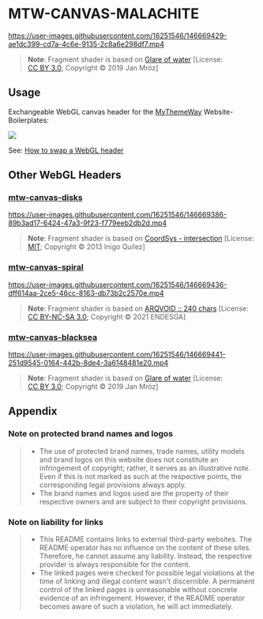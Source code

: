# MTW-CANVAS-MALACHITE

https://user-images.githubusercontent.com/16251546/146669429-ae1dc399-cd7a-4c6e-9135-2c8a6e298df7.mp4

> <b>Note</b>: Fragment shader is based on [Glare of water](https://www.shadertoy.com/view/ttSGz3 "Check it out") [License: [CC&nbsp;BY&nbsp;3.0](https://www.shadertoy.com/view/ttSGz3 "Go there"); Copyright ©️ 2019 Jan Mróz]

## Usage

Exchangeable WebGL canvas header for the [MyThemeWay](https://github.com/MyThemeWay "Go there") Website-Boilerplates:

<a href="https://github.com/mythemeway" title="Explore this" target="_blank"><img src="https://i.redd.it/txxr1z113ib61.gif" /></a>

See: [How to swap a WebGL header](https://sitdisch.github.io/mythemeway/2020/11/01/dark-particle.html#exchanging_procedure "Go there")

## Other WebGL Headers

### [mtw-canvas-disks](https://github.com/MyThemeWay/mtw-canvas-disks "Get it")

https://user-images.githubusercontent.com/16251546/146669386-89b3ad17-6424-47a3-9f23-f779eeb2db2d.mp4

> <b>Note</b>: Fragment shader is based on [CoordSys - intersection](https://www.shadertoy.com/view/lsfGDB "Check it out") [License: [MIT](https://www.shadertoy.com/view/lsfGDB "Go there"); Copyright ©️ 2013 Inigo Quilez]

### [mtw-canvas-spiral](https://github.com/MyThemeWay/mtw-canvas-spiral "Get it")

https://user-images.githubusercontent.com/16251546/146669436-dff614aa-2ce5-46cc-8163-db73b2c2570e.mp4

> <b>Note</b>: Fragment shader is based on [ARQVOID :: 240 chars](https://www.shadertoy.com/view/NscXR8/ "Check it out") [License: [CC&nbsp;BY-NC-SA&nbsp;3.0](https://www.shadertoy.com/terms "Go there"); Copyright ©️ 2021 ENDESGA]

### [mtw-canvas-blacksea](https://github.com/MyThemeWay/mtw-canvas-blacksea "Get it")

https://user-images.githubusercontent.com/16251546/146669441-251d9545-0164-442b-8de4-3a6148481e20.mp4

> <b>Note</b>: Fragment shader is based on [Glare of water](https://www.shadertoy.com/view/ttSGz3 "Check it out") [License: [CC&nbsp;BY&nbsp;3.0](https://www.shadertoy.com/view/ttSGz3 "Go there"); Copyright ©️ 2019 Jan Mróz]

## Appendix
### Note on protected brand names and logos
> * The use of protected brand names, trade names, utility models and brand logos on this website does not constitute an infringement of copyright; rather, it serves as an illustrative note. Even if this is not marked as such at the respective points, the corresponding legal provisions always apply.
> * The brand names and logos used are the property of their respective owners and are subject to their copyright provisions.

### Note on liability for links
> * This README contains links to external third-party websites. The README operator has no influence on the content of these sites. Therefore, he cannot assume any liability. Instead, the respective provider is always responsible for the content.
> * The linked pages were checked for possible legal violations at the time of linking and illegal content wasn't discernible. A permanent control of the linked pages is unreasonable without concrete evidence of an infringement. However, if the README operator becomes aware of such a violation, he will act immediately. 
